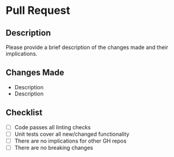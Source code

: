 <!-- Give your PR a title in the format of "<type>: DEV-XXX - <Feature Name>" -->

# Pull Request

## Description
Please provide a brief description of the changes made and their implications.

## Changes Made
<!-- List key changes made in this PR -->
- Description
- Description


## Checklist
<!-- Add or remove items based on your project's needs. -->
- [ ] Code passes all linting checks
- [ ] Unit tests cover all new/changed functionality
- [ ] There are no implications for other GH repos
- [ ] There are no breaking changes
